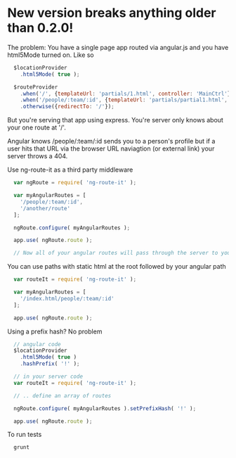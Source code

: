 # New version breaks anything older than 0.2.0!

The problem:
You have a single page app routed via angular.js and you have html5Mode turned on. Like so

```javascript
  $locationProvider
    .html5Mode( true );

  $routeProvider
    .when('/', {templateUrl: 'partials/1.html', controller: 'MainCtrl'})
    .when('/people/:team/:id', {templateUrl: 'partials/partial1.html', controller: 'PersonCtrl'})
    .otherwise({redirectTo: '/'});
```

But you're serving that app using express. You're server only knows about your one route at '/'.

Angular knows /people/:team/:id sends you to a person's profile but if a user hits that URL
via the browser URL naviagtion (or external link) your server throws a 404.

Use ng-route-it as a third party middleware

```javascript
  var ngRoute = require( 'ng-route-it' );

  var myAngularRoutes = [
    '/people/:team/:id',
    '/another/route'
  ];

  ngRoute.configure( myAngularRoutes );

  app.use( ngRoute.route );

  // Now all of your angular routes will pass through the server to your angular app which knows how to deal with them
```

You can use paths with static html at the root followed by your angular path

```javascript
  var routeIt = require( 'ng-route-it' );

  var myAngularRoutes = [
    '/index.html/people/:team/:id'
  ];

  app.use( ngRoute.route );
```

Using a prefix hash? No problem

```javascript
  // angular code
  $locationProvider
    .html5Mode( true )
    .hashPrefix( '!' );

  // in your server code
  var routeIt = require( 'ng-route-it' );

  // .. define an array of routes

  ngRoute.configure( myAngularRoutes ).setPrefixHash( '!' );

  app.use( ngRoute.route );
```

To run tests

```
  grunt
```

